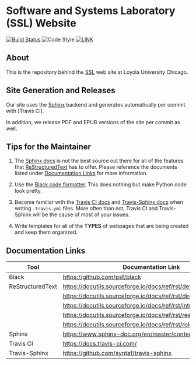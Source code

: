 # Software and Systems Laboratory (SSL) Website

[![Build Status](https://travis-ci.org/LoyolaChicagoCS/ssl.svg)](https://travis-ci.org/LoyolaChicagoCS/ssl) ![Code Style](https://img.shields.io/badge/code%20style-black-black) [![LINK](https://img.shields.io/badge/link-ssl.cs.luc.edu-maroon)](https://ssl.cs.luc.edu)

## About

This is the repository behind the [SSL](https://ssl.cs.luc.edu) web site at Loyola University Chicago.

## Site Generation and Releases

Our site uses the [Sphinx] backend and generates automatically per commit with [Travis CI].

In addition, we release PDF and EPUB versions of the site per commit as well.

## Tips for the Maintainer

1. The [Sphinx docs] is not the best source out there for all of the features that [ReStructuredText] has to offer. Please reference the documents listed under [Documentation Links] for more information.

2. Use the [Black code formatter]. This does nothing but make Python code look pretty.

3. Become familiar with the [Travis CI docs] and [Travis-Sphinx docs] when writing `.travis.yml` files. More often than not, Travis CI and Travis-Sphinx will be the cause of most of your issues.

4. Write templates for all of the **TYPES** of webpages that are being created and keep them organized.

## Documentation Links

| Tool             | Documentation Link                                                 |
|------------------|--------------------------------------------------------------------|
| Black            | https://github.com/psf/black                                       |
| ReStructuredText | https://docutils.sourceforge.io/docs/ref/rst/definitions.html      |
|                  | https://docutils.sourceforge.io/docs/ref/rst/directives.html       |
|                  | https://docutils.sourceforge.io/docs/ref/rst/introduction.html     |
|                  | https://docutils.sourceforge.io/docs/ref/rst/restructuredtext.html |
|                  | https://docutils.sourceforge.io/docs/ref/rst/roles.html            |
| Sphinx           | https://www.sphinx-doc.org/en/master/contents.html                 |
| Travis CI        | https://docs.travis-ci.com/                                        |
| Travis-Sphinx    | https://github.com/syntaf/travis-sphinx                            |

[Sphinx]: https://www.sphinx-doc.org/en/master/index.html#
[Sphinx docs]: https://www.sphinx-doc.org/en/master/contents.html
[ReStructuredText]: https://docutils.sourceforge.io/docs/ref/rst/introduction.html
[Documentation Links]: #documentation-links
[Black code formatter]: https://github.com/psf/black
[Travis CI docs]: https://docs.travis-ci.com/
[Travis-Sphinx docs]: https://github.com/syntaf/travis-sphinx
